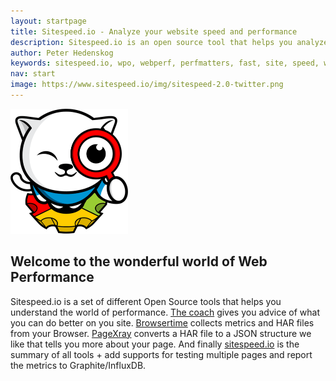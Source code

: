 ```yaml
---
layout: startpage
title: Sitespeed.io - Analyze your website speed and performance
description: Sitespeed.io is an open source tool that helps you analyze and optimize your website speed and performance, based on performance best practices. Run it locally or use it in your continuous integration. Download or fork it on Github!
author: Peter Hedenskog
keywords: sitespeed.io, wpo, webperf, perfmatters, fast, site, speed, web performance optimization, analyze, best practices, continous integration
nav: start
image: https://www.sitespeed.io/img/sitespeed-2.0-twitter.png
---
```

<img src="img/sitespeed.io-logo-large2.png" class="pull-left img-big" alt="Sitespeed.io logo" width="188" height="200" onLoad="window.performance.mark('logoTime');">

## Welcome to the wonderful world of Web Performance

Sitespeed.io is a set of different Open Source tools that helps you understand the world of performance. [The coach](/coach/) gives you advice of what you can do better on you site. [Browsertime](/browsertime/) collects metrics and HAR files from your Browser. [PageXray](/pagexray/) converts a HAR file to a JSON structure we like that tells you more about your page. And finally [sitespeed.io](/sitespeed.io/) is the summary of all tools + add supports for testing multiple pages and report the metrics to Graphite/InfluxDB.
